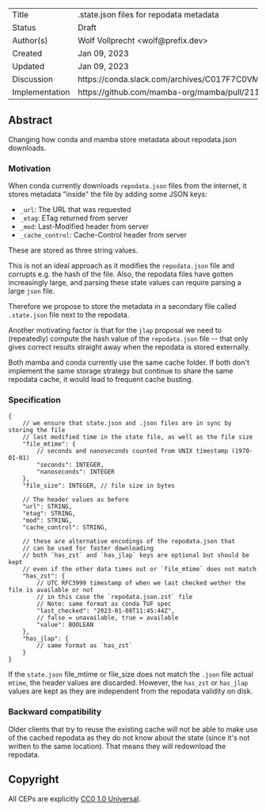 <table>
<tr><td> Title </td><td> .state.json files for repodata metadata </td>
<tr><td> Status </td><td> Draft </td></tr>
<tr><td> Author(s) </td><td> Wolf Vollprecht &lt;wolf@prefix.dev&gt;</td></tr>
<tr><td> Created </td><td> Jan 09, 2023</td></tr>
<tr><td> Updated </td><td> Jan 09, 2023</td></tr>
<tr><td> Discussion </td><td> https://conda.slack.com/archives/C017F7C0VM3/p1672669131100819 </td></tr>
<tr><td> Implementation </td><td> https://github.com/mamba-org/mamba/pull/2113 </td></tr>
</table>

## Abstract

Changing how conda and mamba store metadata about repodata.json downloads.

### Motivation

When conda currently downloads `repodata.json` files from the internet, it stores metadata "inside" the file by adding some JSON keys:

- `_url`: The URL that was requested
- `_etag`: ETag returned from server
- `_mod`: Last-Modified header from server
- `_cache_control`: Cache-Control header from server

These are stored as three string values. 

This is not an ideal approach as it modifies the `repodata.json` file and corrupts e.g. the hash of the file. Also, the repodata files have gotten increasingly large, and parsing these state values can require parsing a large `json` file.

Therefore we propose to store the metadata in a secondary file called `.state.json` file next to the repodata.

Another motivating factor is that for the `jlap` proposal we need to (repeatedly) compute the hash value of the `repodata.json` file -- that only gives correct results straight away when the repodata is stored externally.

Both mamba and conda currently use the same cache folder. If both don't implement the same storage strategy but continue to share the same repodata cache, it would lead to frequent cache busting.

### Specification

```json5
{
    // we ensure that state.json and .json files are in sync by storing the file
    // last modified time in the state file, as well as the file size
    "file_mtime": {
        // seconds and nanoseconds counted from UNIX timestamp (1970-01-01)
        "seconds": INTEGER,
        "nanoseconds": INTEGER
    },
    "file_size": INTEGER, // file size in bytes

    // The header values as before
    "url": STRING,
    "etag": STRING,
    "mod": STRING,
    "cache_control": STRING,

    // these are alternative encodings of the repodata.json that 
    // can be used for faster downloading
    // both `has_zst` and `has_jlap` keys are optional but should be kept
    // even if the other data times out or `file_mtime` does not match
    "has_zst": {
        // UTC RFC3999 timestamp of when we last checked wether the file is available or not
        // in this case the `repodata.json.zst` file
        // Note: same format as conda TUF spec
        "last_checked": "2023-01-08T11:45:44Z",
        // false = unavailable, true = available
        "value": BOOLEAN
    },
    "has_jlap": {
        // same format as `has_zst`
    }
}
```

If the `state.json` file_mtime or file_size does not match the `.json` file actual `mtime`, the header values are discarded. However, the `has_zst` or `has_jlap` values are kept as they are independent from the repodata validity on disk.

### Backward compatibility

Older clients that try to reuse the existing cache will not be able to make use of the cached repodata as they do not know about the state (since it's not written to the same location). That means they will redownload the repodata.

## Copyright

All CEPs are explicitly [CC0 1.0 Universal](https://creativecommons.org/publicdomain/zero/1.0/).
